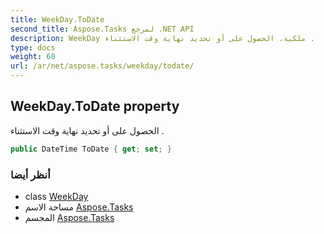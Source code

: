 ```yaml
---
title: WeekDay.ToDate
second_title: Aspose.Tasks لمرجع .NET API
description: WeekDay ملكية. الحصول على أو تحديد نهاية وقت الاستثناء .
type: docs
weight: 60
url: /ar/net/aspose.tasks/weekday/todate/
---
```

## WeekDay.ToDate property

الحصول على أو تحديد نهاية وقت الاستثناء .

```csharp
public DateTime ToDate { get; set; }
```

### أنظر أيضا

* class [WeekDay](../)
* مساحة الاسم [Aspose.Tasks](../../weekday/)
* المجسم [Aspose.Tasks](../../../)


